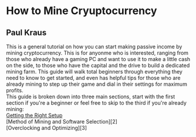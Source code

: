 # How to Mine Cryuptocurrency  
## Paul Kraus  
This is a general tutorial on how you can start making passive income by mining cryptocurrency.  This is for anyonme who is interested, ranging from those who already have a gaming PC and want to use it to make a little cash on the side, to those who have the capital and the drive to build a dedicated mining farm.  This guide will walk total beginners through everything they need to know to get started, and even has helpful tips for those who are already mining to step up their game and dial in their settings for maximum profits.  
This guide is broken down into three main sections, start with the first section if you're a beginner or feel free to skip to the third if you're already mining:  
[Getting the Right Setup][1]  
[Method of Mining and Software Selection][2]  
[Overclocking and Optimizing][3]  

[1]: https://github.com/pgkraus/How-to-Mine-Crypto/blob/main/Getting%20the%20Right%20Setup.md
